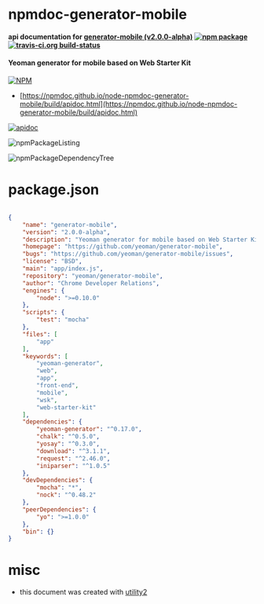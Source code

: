 # npmdoc-generator-mobile

#### api documentation for  [generator-mobile (v2.0.0-alpha)](https://github.com/yeoman/generator-mobile)  [![npm package](https://img.shields.io/npm/v/npmdoc-generator-mobile.svg?style=flat-square)](https://www.npmjs.org/package/npmdoc-generator-mobile) [![travis-ci.org build-status](https://api.travis-ci.org/npmdoc/node-npmdoc-generator-mobile.svg)](https://travis-ci.org/npmdoc/node-npmdoc-generator-mobile)

#### Yeoman generator for mobile based on Web Starter Kit

[![NPM](https://nodei.co/npm/generator-mobile.png?downloads=true&downloadRank=true&stars=true)](https://www.npmjs.com/package/generator-mobile)

- [https://npmdoc.github.io/node-npmdoc-generator-mobile/build/apidoc.html](https://npmdoc.github.io/node-npmdoc-generator-mobile/build/apidoc.html)

[![apidoc](https://npmdoc.github.io/node-npmdoc-generator-mobile/build/screenCapture.buildCi.browser.%252Ftmp%252Fbuild%252Fapidoc.html.png)](https://npmdoc.github.io/node-npmdoc-generator-mobile/build/apidoc.html)

![npmPackageListing](https://npmdoc.github.io/node-npmdoc-generator-mobile/build/screenCapture.npmPackageListing.svg)

![npmPackageDependencyTree](https://npmdoc.github.io/node-npmdoc-generator-mobile/build/screenCapture.npmPackageDependencyTree.svg)



# package.json

```json

{
    "name": "generator-mobile",
    "version": "2.0.0-alpha",
    "description": "Yeoman generator for mobile based on Web Starter Kit",
    "homepage": "https://github.com/yeoman/generator-mobile",
    "bugs": "https://github.com/yeoman/generator-mobile/issues",
    "license": "BSD",
    "main": "app/index.js",
    "repository": "yeoman/generator-mobile",
    "author": "Chrome Developer Relations",
    "engines": {
        "node": ">=0.10.0"
    },
    "scripts": {
        "test": "mocha"
    },
    "files": [
        "app"
    ],
    "keywords": [
        "yeoman-generator",
        "web",
        "app",
        "front-end",
        "mobile",
        "wsk",
        "web-starter-kit"
    ],
    "dependencies": {
        "yeoman-generator": "^0.17.0",
        "chalk": "^0.5.0",
        "yosay": "^0.3.0",
        "download": "^3.1.1",
        "request": "^2.46.0",
        "iniparser": "^1.0.5"
    },
    "devDependencies": {
        "mocha": "*",
        "nock": "^0.48.2"
    },
    "peerDependencies": {
        "yo": ">=1.0.0"
    },
    "bin": {}
}
```



# misc
- this document was created with [utility2](https://github.com/kaizhu256/node-utility2)

